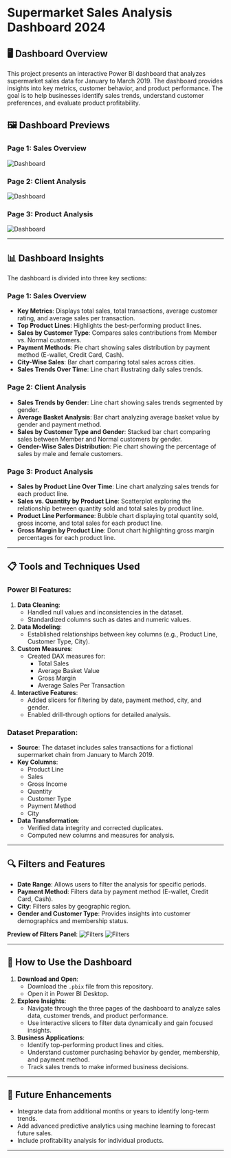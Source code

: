 # **Supermarket Sales Analysis Dashboard 2024**

## 🖥️ **Dashboard Overview**
This project presents an interactive Power BI dashboard that analyzes supermarket sales data for January to March 2019. The dashboard provides insights into key metrics, customer behavior, and product performance. The goal is to help businesses identify sales trends, understand customer preferences, and evaluate product profitability.

## 🖼️ **Dashboard Previews**

### **Page 1: Sales Overview**
![Dashboard](https://github.com/PatrykPaul/Shop-Sales/blob/main/images/Total%20Sales.png)

### **Page 2: Client Analysis**
![Dashboard](https://github.com/PatrykPaul/Shop-Sales/blob/main/images/Clients%20Analysis.png)

### **Page 3: Product Analysis**
![Dashboard](https://github.com/PatrykPaul/Shop-Sales/blob/main/images/Product%20Analysis.png)

---

## 📊 **Dashboard Insights**
The dashboard is divided into three key sections:

### **Page 1: Sales Overview**
- **Key Metrics**: Displays total sales, total transactions, average customer rating, and average sales per transaction.
- **Top Product Lines**: Highlights the best-performing product lines.
- **Sales by Customer Type**: Compares sales contributions from Member vs. Normal customers.
- **Payment Methods**: Pie chart showing sales distribution by payment method (E-wallet, Credit Card, Cash).
- **City-Wise Sales**: Bar chart comparing total sales across cities.
- **Sales Trends Over Time**: Line chart illustrating daily sales trends.

### **Page 2: Client Analysis**
- **Sales Trends by Gender**: Line chart showing sales trends segmented by gender.
- **Average Basket Analysis**: Bar chart analyzing average basket value by gender and payment method.
- **Sales by Customer Type and Gender**: Stacked bar chart comparing sales between Member and Normal customers by gender.
- **Gender-Wise Sales Distribution**: Pie chart showing the percentage of sales by male and female customers.

### **Page 3: Product Analysis**
- **Sales by Product Line Over Time**: Line chart analyzing sales trends for each product line.
- **Sales vs. Quantity by Product Line**: Scatterplot exploring the relationship between quantity sold and total sales by product line.
- **Product Line Performance**: Bubble chart displaying total quantity sold, gross income, and total sales for each product line.
- **Gross Margin by Product Line**: Donut chart highlighting gross margin percentages for each product line.

---

## 📋 **Tools and Techniques Used**

### **Power BI Features:**
1. **Data Cleaning**:
   - Handled null values and inconsistencies in the dataset.
   - Standardized columns such as dates and numeric values.
2. **Data Modeling**:
   - Established relationships between key columns (e.g., Product Line, Customer Type, City).
3. **Custom Measures**:
   - Created DAX measures for:
     - Total Sales
     - Average Basket Value
     - Gross Margin
     - Average Sales Per Transaction
4. **Interactive Features**:
   - Added slicers for filtering by date, payment method, city, and gender.
   - Enabled drill-through options for detailed analysis.

### **Dataset Preparation**:
- **Source**: The dataset includes sales transactions for a fictional supermarket chain from January to March 2019.
- **Key Columns**:
  - Product Line
  - Sales
  - Gross Income
  - Quantity
  - Customer Type
  - Payment Method
  - City
- **Data Transformation**:
  - Verified data integrity and corrected duplicates.
  - Computed new columns and measures for analysis.

---

## 🔍 **Filters and Features**
- **Date Range**: Allows users to filter the analysis for specific periods.
- **Payment Method**: Filters data by payment method (E-wallet, Credit Card, Cash).
- **City**: Filters sales by geographic region.
- **Gender and Customer Type**: Provides insights into customer demographics and membership status.

**Preview of Filters Panel**:
![Filters](https://github.com/PatrykPaul/Shop-Sales/blob/main/images/filters_1.png)
![Filters](https://github.com/PatrykPaul/Shop-Sales/blob/main/images/filters_2.png)

---

## 📖 **How to Use the Dashboard**
1. **Download and Open**:
   - Download the `.pbix` file from this repository.
   - Open it in Power BI Desktop.
2. **Explore Insights**:
   - Navigate through the three pages of the dashboard to analyze sales data, customer trends, and product performance.
   - Use interactive slicers to filter data dynamically and gain focused insights.
3. **Business Applications**:
   - Identify top-performing product lines and cities.
   - Understand customer purchasing behavior by gender, membership, and payment method.
   - Track sales trends to make informed business decisions.

---


## 🚀 **Future Enhancements**
- Integrate data from additional months or years to identify long-term trends.
- Add advanced predictive analytics using machine learning to forecast future sales.
- Include profitability analysis for individual products.

---
